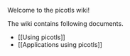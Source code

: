 Welcome to the picotls wiki!

The wiki contains following documents.

* [[Using picotls]]
* [[Applications using picotls]]